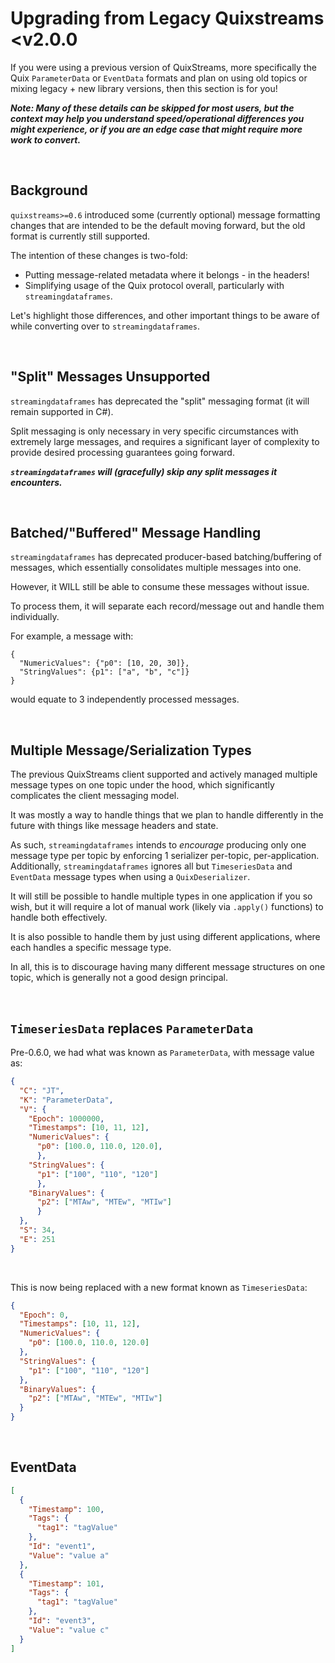 # Upgrading from Legacy Quixstreams <v2.0.0

If you were using a previous version of QuixStreams, more specifically the Quix
`ParameterData` or `EventData` formats and plan on using old 
topics or mixing legacy + new library versions, then this section is for you!

***Note: Many of these details can be skipped for most users, but the context
may help you understand speed/operational differences you might experience, or if
you are an edge case that might require more work to convert.***

<br>

## Background

`quixstreams>=0.6` introduced some (currently optional) message formatting changes 
that are intended to be the default moving forward, but the old format is currently
still supported.

The intention of these changes is two-fold:
- Putting message-related metadata where it belongs - in the headers!
- Simplifying usage of the Quix protocol overall, particularly with 
`streamingdataframes`.

Let's highlight those differences, and other important things to be aware of while 
converting over to `streamingdataframes`.

<br>

## "Split" Messages Unsupported

`streamingdataframes` has deprecated the "split" messaging format (it will remain 
supported in C#).

Split messaging is only necessary in very specific circumstances with extremely large
messages, and requires a significant layer of complexity to provide desired processing 
guarantees going forward.

***`streamingdataframes` will (gracefully) skip any split messages it encounters.***

<br>

## Batched/"Buffered" Message Handling

`streamingdataframes` has deprecated producer-based batching/buffering of messages, 
which essentially consolidates multiple messages into one.

However, it WILL still be able to consume these messages without issue.

To process them, it will separate each record/message out and handle them individually. 

For example, a message with: 
```
{
  "NumericValues": {"p0": [10, 20, 30]},
  "StringValues": {p1": ["a", "b", "c"]}
}
```
would equate to 3 independently processed messages.


<br>

## Multiple Message/Serialization Types

The previous QuixStreams client supported and actively managed multiple message types 
on one topic under the hood, which significantly complicates the client messaging model.

It was mostly a way to handle things that we plan to handle differently in the future
with things like message headers and state.

As such, `streamingdataframes` intends to _encourage_ producing only one message type
per topic by enforcing 1 serializer per-topic, per-application. Additionally, 
`streamingdataframes` ignores all but `TimeseriesData` and `EventData` message types 
when using a `QuixDeserializer`. 

It will still be possible to handle multiple types in one application if you so wish, 
but it will require a lot of manual work (likely via `.apply()` functions) to handle 
both effectively.

It is also possible to handle them by just using different applications, where each
handles a specific message type.

In all, this is to discourage having many different message structures on one topic,
which is generally not a good design principal.

<br>

## `TimeseriesData` replaces `ParameterData`

Pre-0.6.0, we had what was known as `ParameterData`, with message value as:

```json
{
  "C": "JT",
  "K": "ParameterData",
  "V": {
    "Epoch": 1000000,
    "Timestamps": [10, 11, 12],
    "NumericValues": {
      "p0": [100.0, 110.0, 120.0],
      },
    "StringValues": {
      "p1": ["100", "110", "120"]
      },
    "BinaryValues": {
      "p2": ["MTAw", "MTEw", "MTIw"]
      }
  },
  "S": 34,
  "E": 251
}
```

<br>

This is now being replaced with a new format known as `TimeseriesData`:

```json
{
  "Epoch": 0,
  "Timestamps": [10, 11, 12],
  "NumericValues": {
    "p0": [100.0, 110.0, 120.0]
  },
  "StringValues": {
    "p1": ["100", "110", "120"]
  },
  "BinaryValues": {
    "p2": ["MTAw", "MTEw", "MTIw"]
  }
}
```

<br>

## EventData

```json
[
  {
    "Timestamp": 100,
    "Tags": {
      "tag1": "tagValue"
    },
    "Id": "event1",
    "Value": "value a"
  },
  {
    "Timestamp": 101,
    "Tags": {
      "tag1": "tagValue"
    },
    "Id": "event3",
    "Value": "value c"
  }
]
```
